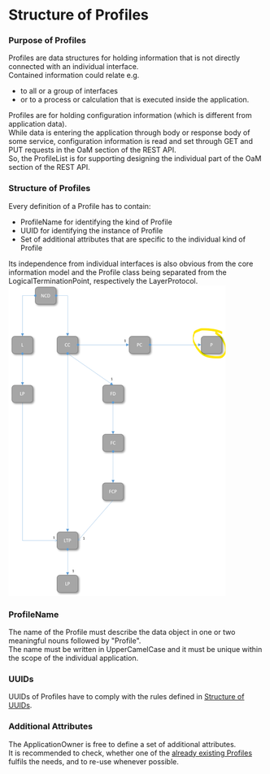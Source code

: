 # Structure of Profiles


### Purpose of Profiles  

Profiles are data structures for holding information that is not directly connected with an individual interface.  
Contained information could relate e.g.  
* to all or a group of interfaces  
* or to a process or calculation that is executed inside the application.  

Profiles are for holding configuration information (which is different from application data).  
While data is entering the application through body or response body of some service, configuration information is read and set through GET and PUT requests in the OaM section of the REST API.  
So, the ProfileList is for supporting designing the individual part of the OaM section of the REST API.  


### Structure of Profiles  

Every definition of a Profile has to contain:  
* ProfileName for identifying the kind of Profile  
* UUID for identifying the instance of Profile  
* Set of additional attributes that are specific to the individual kind of Profile  

Its independence from individual interfaces is also obvious from the core information model and the Profile class being separated from the LogicalTerminationPoint, respectively the LayerProtocol.  
![Location of Profiles](./pictures/220628_core_classes_profile_s.png)  


### ProfileName  

The name of the Profile must describe the data object in one or two meaningful nouns followed by "Profile".  
The name must be written in UpperCamelCase and it must be unique within the scope of the individual application.  


### UUIDs  

UUIDs of Profiles have to comply with the rules defined in [Structure of UUIDs](../StructureOfUuids/StructureOfUuids.md).  


### Additional Attributes  

The ApplicationOwner is free to define a set of additional attributes.  
It is recommended to check, whether one of the [already existing Profiles](../ProfileLibrary/ProfileLibrary.md) fulfils the needs, and to re-use whenever possible.  

